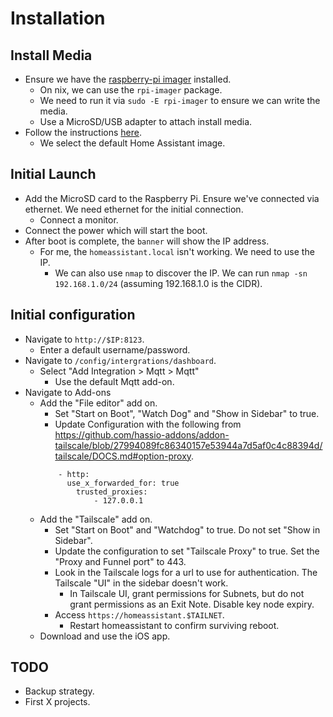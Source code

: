 # Installation

## Install Media

- Ensure we have the [raspberry-pi imager](https://www.raspberrypi.com/software/) installed.
    - On nix, we can use the `rpi-imager` package.
    - We need to run it via `sudo -E rpi-imager` to ensure we can write the
      media.
    - Use a MicroSD/USB adapter to attach install media.
- Follow the instructions [here](https://www.home-assistant.io/installation/raspberrypi/#write-the-image-to-your-sd-card).
    - We select the default Home Assistant image.

## Initial Launch

- Add the MicroSD card to the Raspberry Pi. Ensure we've connected via ethernet.
  We need ethernet for the initial connection.
    - Connect a monitor.
- Connect the power which will start the boot.
- After boot is complete, the `banner` will show the IP address.
    - For me, the `homeassistant.local` isn't working. We need to use the IP.
        - We can also use `nmap` to discover the IP. We can run `nmap -sn
          192.168.1.0/24` (assuming 192.168.1.0 is the CIDR).

## Initial configuration

- Navigate to `http://$IP:8123`.
    - Enter a default username/password.
- Navigate to `/config/intergrations/dashboard`.
    - Select "Add Integration > Mqtt > Mqtt"
        - Use the default Mqtt add-on.
- Navigate to Add-ons
    - Add the "File editor" add on.
        - Set "Start on Boot", "Watch Dog" and "Show in Sidebar" to true.
        - Update Configuration with the following from
          https://github.com/hassio-addons/addon-tailscale/blob/27994089fc86340157e53944a7d5af0c4c88394d/tailscale/DOCS.md#option-proxy.
        ```
            - http:
              use_x_forwarded_for: true
                trusted_proxies:
                    - 127.0.0.1
        ```
    - Add the "Tailscale" add on.
        - Set "Start on Boot" and "Watchdog" to true. Do not set "Show in
          Sidebar".
        - Update the configuration to set "Tailscale Proxy" to true. Set the
          "Proxy and Funnel port" to 443.
        - Look in the Tailscale logs for a url to use for authentication. The
          Tailscale "UI" in the sidebar doesn't work.
            - In Tailscale UI, grant permissions for Subnets, but do not grant permissions as an
              Exit Note. Disable key node expiry.
        - Access `https://homeassistant.$TAILNET`.
            - Restart homeassistant to confirm surviving reboot.
    - Download and use the iOS app.

## TODO

- Backup strategy.
- First X projects.
